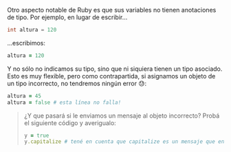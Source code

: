 Otro aspecto notable de Ruby es que sus variables no tienen anotaciones de tipo. Por ejemplo, en lugar de escribir...

```java
int altura = 120
```

...escribimos:

```ruby
altura = 120
```

Y no sólo no indicamos su tipo, sino que ni siquiera tienen un tipo asociado. Esto es muy flexible,  pero como contrapartida, si asignamos un objeto de un tipo incorrecto, no tendremos ningún error :sweat:: 

```ruby
altura = 45
altura = false # esta línea no falla!
```

> ¿Y que pasará si le enviamos un mensaje al objeto incorrecto? Probá el siguiente código y averigualo:
> 
> ```ruby
> y = true
> y.capitalize # tené en cuenta que capitalize es un mensaje que entienden los `strings`
> ```

